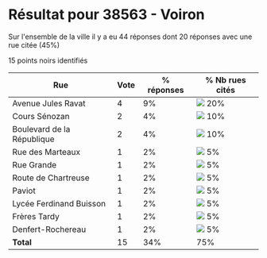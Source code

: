 # Résultat pour 38563 - Voiron

Sur l'ensemble de la ville il y a eu 44 réponses dont 20 réponses avec une rue citée (45%)

15 points noirs identifiés

| Rue | Vote | % réponses | % Nb rues cités|
|-----|------|------------|----------------|
| Avenue Jules Ravat | 4 | 9% | <img src="../../img/bar_20.gif" />&nbsp;20%|
| Cours Sénozan | 2 | 4% | <img src="../../img/bar_10.gif" />&nbsp;10%|
| Boulevard de la République | 2 | 4% | <img src="../../img/bar_10.gif" />&nbsp;10%|
| Rue des Marteaux | 1 | 2% | <img src="../../img/bar_5.gif" />&nbsp;5%|
| Rue Grande | 1 | 2% | <img src="../../img/bar_5.gif" />&nbsp;5%|
| Route de Chartreuse | 1 | 2% | <img src="../../img/bar_5.gif" />&nbsp;5%|
| Paviot | 1 | 2% | <img src="../../img/bar_5.gif" />&nbsp;5%|
| Lycée Ferdinand Buisson | 1 | 2% | <img src="../../img/bar_5.gif" />&nbsp;5%|
| Frères Tardy | 1 | 2% | <img src="../../img/bar_5.gif" />&nbsp;5%|
| Denfert-Rochereau | 1 | 2% | <img src="../../img/bar_5.gif" />&nbsp;5%|
| **Total** | 15 | 34% | 75%|
